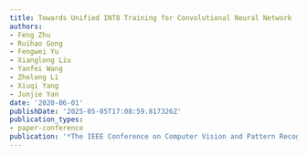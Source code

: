 ```yaml
---
title: Towards Unified INT8 Training for Convolutional Neural Network
authors:
- Feng Zhu
- Ruihao Gong
- Fengwei Yu
- Xianglong Liu
- Yanfei Wang
- Zhelong Li
- Xiuqi Yang
- Junjie Yan
date: '2020-06-01'
publishDate: '2025-05-05T17:08:59.817326Z'
publication_types:
- paper-conference
publication: '*The IEEE Conference on Computer Vision and Pattern Recognition (CVPR)*'
---
```

